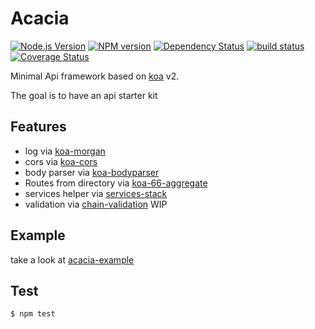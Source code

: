 # Acacia

[![Node.js Version][node-image]][node-url]
[![NPM version][npm-image]][npm-url]
[![Dependency Status][dep-image]][dep-url]
[![build status][travis-image]][travis-url]
[![Coverage Status][cov-img]][cov-url]

Minimal Api framework based on [koa](https://github.com/koajs/koa/tree/v2.x) v2.

The goal is to have an api starter kit

## Features

- log via [koa-morgan](https://github.com/koa-modules/morgan)
- cors via [koa-cors](https://github.com/evert0n/koa-cors)
- body parser via [koa-bodyparser](https://github.com/koajs/bodyparser/tree/3.x)
- Routes from directory via [koa-66-aggregate](https://github.com/menems/koa-66-aggregate)
- services helper via [services-stack](https://github.com/menems/services-stack)
- validation via [chain-validation](https://github.com/menems/chain-validator) WIP

## Example

take a look at [acacia-example](https://github.com/menems/acacia-example)

## Test
```bash
$ npm test

```

[node-image]: https://img.shields.io/node/v/acacia.svg?style=flat-square
[node-url]: https://nodejs.org
[npm-image]: https://img.shields.io/npm/v/acacia.svg?style=flat-square
[npm-url]: https://npmjs.org/package/acacia
[travis-image]: https://img.shields.io/travis/menems/acacia/master.svg?style=flat-square
[travis-url]: https://travis-ci.org/menems/acacia
[cov-img]: https://coveralls.io/repos/menems/acacia/badge.svg?branch=master&service=github
[cov-url]: https://coveralls.io/github/menems/acacia?branch=master
[dep-image]: http://david-dm.org/menems/acacia.svg?style=flat-square
[dep-url]:http://david-dm.org/menems/acacia
